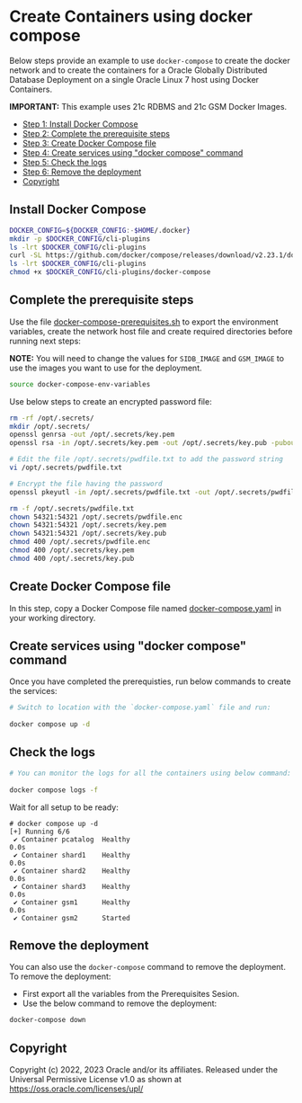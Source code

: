 # Create Containers using docker compose

Below steps provide an example to use `docker-compose` to create the docker network and to create the containers for a Oracle Globally Distributed Database Deployment on a single Oracle Linux 7 host using Docker Containers.

**IMPORTANT:** This example uses 21c RDBMS and 21c GSM Docker Images.

- [Step 1: Install Docker Compose](#install-docker-compose)
- [Step 2: Complete the prerequisite steps](#complete-the-prerequisite-steps)
- [Step 3: Create Docker Compose file](#create-docker-compose-file)
- [Step 4: Create services using "docker compose" command](#create-services-using-docker-compose-command)
- [Step 5: Check the logs](#check-the-logs)
- [Step 6: Remove the deployment](#remove-the-deployment)
- [Copyright](#copyright)


## Install Docker Compose
```bash
DOCKER_CONFIG=${DOCKER_CONFIG:-$HOME/.docker}
mkdir -p $DOCKER_CONFIG/cli-plugins
ls -lrt $DOCKER_CONFIG/cli-plugins
curl -SL https://github.com/docker/compose/releases/download/v2.23.1/docker-compose-linux-x86_64 -o $DOCKER_CONFIG/cli-plugins/docker-compose
ls -lrt $DOCKER_CONFIG/cli-plugins
chmod +x $DOCKER_CONFIG/cli-plugins/docker-compose
```

## Complete the prerequisite steps

Use the file [docker-compose-prerequisites.sh](./docker-compose-prerequisites.sh) to export the environment variables, create the network host file and create required directories before running next steps:

**NOTE:** You will need to change the values for `SIDB_IMAGE` and `GSM_IMAGE` to use the images you want to use for the deployment.

```bash
source docker-compose-env-variables
```

Use below steps to create an encrypted password file:

```bash
rm -rf /opt/.secrets/
mkdir /opt/.secrets/
openssl genrsa -out /opt/.secrets/key.pem
openssl rsa -in /opt/.secrets/key.pem -out /opt/.secrets/key.pub -pubout

# Edit the file /opt/.secrets/pwdfile.txt to add the password string
vi /opt/.secrets/pwdfile.txt

# Encrypt the file having the password
openssl pkeyutl -in /opt/.secrets/pwdfile.txt -out /opt/.secrets/pwdfile.enc -pubin -inkey /opt/.secrets/key.pub -encrypt

rm -f /opt/.secrets/pwdfile.txt
chown 54321:54321 /opt/.secrets/pwdfile.enc
chown 54321:54321 /opt/.secrets/key.pem
chown 54321:54321 /opt/.secrets/key.pub
chmod 400 /opt/.secrets/pwdfile.enc
chmod 400 /opt/.secrets/key.pem
chmod 400 /opt/.secrets/key.pub
```

## Create Docker Compose file 

In this step, copy a Docker Compose file named [docker-compose.yaml](./docker-compose.yml) in your working directory.


## Create services using "docker compose" command
Once you have completed the prerequisties, run below commands to create the services:
```bash
# Switch to location with the `docker-compose.yaml` file and run:
 
docker compose up -d
``` 

## Check the logs

```bash
# You can monitor the logs for all the containers using below command:
 
docker compose logs -f
```

Wait for all setup to be ready:
```
# docker compose up -d
[+] Running 6/6
 ✔ Container pcatalog  Healthy                                                                                                                                                                                                                                           0.0s
 ✔ Container shard1    Healthy                                                                                                                                                                                                                                           0.0s
 ✔ Container shard2    Healthy                                                                                                                                                                                                                                           0.0s
 ✔ Container shard3    Healthy                                                                                                                                                                                                                                           0.0s
 ✔ Container gsm1      Healthy                                                                                                                                                                                                                                           0.0s
 ✔ Container gsm2      Started       
```

## Remove the deployment

You can also use the `docker-compose` command to remove the deployment. To remove the deployment:

- First export all the variables from the Prerequisites Sesion.
- Use the below command to remove the deployment:

```bash
docker-compose down
```

## Copyright

Copyright (c) 2022, 2023 Oracle and/or its affiliates.
Released under the Universal Permissive License v1.0 as shown at https://oss.oracle.com/licenses/upl/